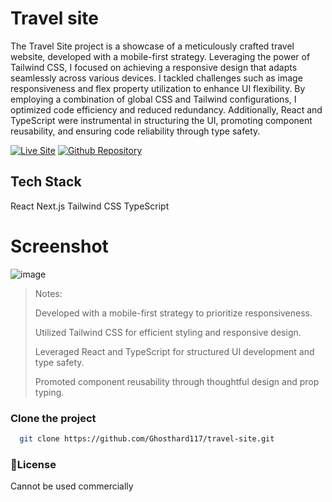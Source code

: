 # Travel site
The Travel Site project is a showcase of a meticulously crafted travel website, developed with a mobile-first strategy. Leveraging the power of Tailwind CSS, I focused on achieving a responsive design that adapts seamlessly across various devices. I tackled challenges such as image responsiveness and flex property utilization to enhance UI flexibility. By employing a combination of global CSS and Tailwind configurations, I optimized code efficiency and reduced redundancy. Additionally, React and TypeScript were instrumental in structuring the UI, promoting component reusability, and ensuring code reliability through type safety.

[![Live Site](https://img.shields.io/static/v1?label=&message=Live%20Site&color=6cccb4&style=for-the-badge)](https://travel-site-blue.vercel.app/)
[![Github Repository](https://img.shields.io/static/v1?label=&message=Github%20Repository&color=000000&style=for-the-badge&logo=github&logoColor=white)](https://github.com/Ghosthard117/travel-site)

## Tech Stack
React
Next.js
Tailwind CSS
TypeScript

# Screenshot
![image](https://github.com/Ghosthard117/travel-site/assets/132961867/ddea51ca-146a-46e3-93a7-451ea1a36c58)

> Notes:
>
> Developed with a mobile-first strategy to prioritize responsiveness.
>
> Utilized Tailwind CSS for efficient styling and responsive design.
>
> Leveraged React and TypeScript for structured UI development and type safety.
>
> Promoted component reusability through thoughtful design and prop typing.

### Clone the project 
```bash
  git clone https://github.com/Ghosthard117/travel-site.git
```

### 📄License
Cannot be used commercially
